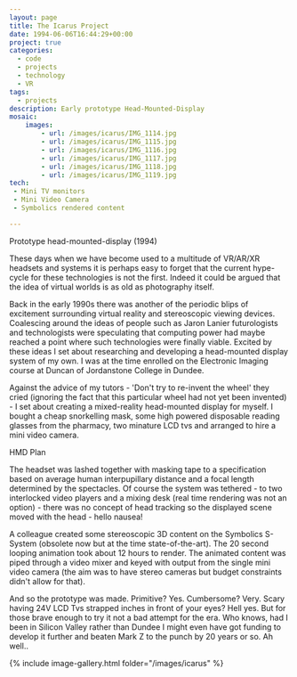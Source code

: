 ```yaml
---
layout: page
title: The Icarus Project
date: 1994-06-06T16:44:29+00:00
project: true
categories:
  - code
  - projects
  - technology
  - VR
tags:
  - projects
description: Early prototype Head-Mounted-Display
mosaic:
    images:
        - url: /images/icarus/IMG_1114.jpg
        - url: /images/icarus/IMG_1115.jpg
        - url: /images/icarus/IMG_1116.jpg
        - url: /images/icarus/IMG_1117.jpg
        - url: /images/icarus/IMG_1118.jpg
        - url: /images/icarus/IMG_1119.jpg
tech:
 - Mini TV monitors
 - Mini Video Camera
 - Symbolics rendered content

---
```


<div class="img_row">
	<img class="col three" src="{{ site.baseurl }}/images/hmd.jpg" alt="" title="VR Simulator"/>
</div>
<div class="caption_row">
    <div class="col three left caption">Prototype head-mounted-display (1994)</div>
</div>

These days when we have become used to a multitude of VR/AR/XR headsets and systems it is perhaps easy to forget that the current hype-cycle for these technologies is not the first. Indeed it could be argued that the idea of virtual worlds is as old as photography itself.

Back in the early 1990s there was another of the periodic blips of excitement surrounding virtual reality and stereoscopic viewing devices. Coalescing around the ideas of people such as Jaron Lanier futurologists and technologists were speculating that computing power had maybe reached a point where such technologies were finally viable. Excited by these ideas I set about researching and developing a head-mounted display system of my own. I was at the time enrolled on the Electronic Imaging course at Duncan of Jordanstone College in Dundee. 

Against the advice of my tutors - 'Don't try to re-invent the wheel' they cried (ignoring the fact that this particular wheel had not yet been invented) - I set about creating a mixed-reality head-mounted display for myself. I bought a cheap snorkelling mask, some high powered disposable reading glasses from the pharmacy, two minature LCD tvs and arranged to hire a mini video camera.

<div class="img_row">
    <a href="{{ site.baseurl }}/images/hmd-plan.jpg">
	    <img class="col three" src="{{ site.baseurl }}/images/hmd-plan.jpg" alt="" title="HMD Plan"/>
	</a>
</div>
<div class="caption_row">
    <div class="col three left caption">HMD Plan</div>
</div>

The headset was lashed together with masking tape to a specification based on average human interpupillary distance and a focal length determined by the spectacles. Of course the system was tethered - to two interlocked video players and a mixing desk (real time rendering was not an option) - there was no concept of head tracking so the displayed scene moved with the head - hello nausea! 

A colleague created some stereoscopic 3D content on the Symbolics S-System (obsolete now but at the time state-of-the-art). The 20 second looping animation took about 12 hours to render. The animated content was piped through a video mixer and keyed with output from the single mini video camera (the aim was to have stereo cameras but budget constraints didn't allow for that).

And so the prototype was made. Primitive? Yes. Cumbersome? Very. Scary having 24V LCD Tvs strapped inches in front of your eyes? Hell yes. But for those brave enough to try it not a bad attempt for the era. Who knows, had I been in Silicon Valley rather than Dundee I might even have got funding to develop it further and beaten Mark Z to the punch by 20 years or so. Ah well..   

{% include image-gallery.html folder="/images/icarus" %}

<!--div class="img_row">
	<img class="col two" src="{{ site.baseurl }}/images/icarus/IMG_1114.jpg" alt="" title="VR Simulator"/>
	<img class="col one" src="{{ site.baseurl }}/images/icarus/IMG_1115.jpg" alt="" title="VR Simulator"/>
</div>
<div class="img_row">
	<img class="col two" src="{{ site.baseurl }}/images/icarus/IMG_1117.jpg" alt="" title="VR Simulator"/>
	<img class="col one" src="{{ site.baseurl }}/images/icarus/IMG_1118.jpg" alt="" title="VR Simulator"/>
</div>
	<img class="col two" src="{{ site.baseurl }}/images/icarus/IMG_1119.jpg" alt="" title="VR Simulator"/>
</div-->
